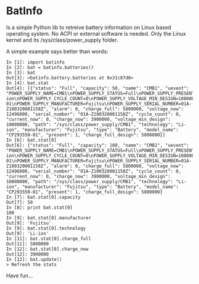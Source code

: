 BatInfo
=======

Is a simple Python lib to retreive battery information on Linux based operating system.
No ACPI or external software is needed.
Only the Linux kernel and its /sys/class/power_supply folder.

A simple example says better than words:

    In [1]: import batinfo
    In [2]: bat = batinfo.batteries()
    In [3]: bat
    Out[3]: <batinfo.battery.batteries at 0x31c87d0>
    In [4]: bat.stat
    Out[4]: [{"status": "Full", "capacity": 50, "name": "CMB1", "uevent": "POWER_SUPPLY_NAME=CMB1\nPOWER_SUPPLY_STATUS=Full\nPOWER_SUPPLY_PRESENT=1\nPOWER_SUPPLY_TECHNOLOGY=Li-ion\nPOWER_SUPPLY_CYCLE_COUNT=0\nPOWER_SUPPLY_VOLTAGE_MIN_DESIGN=10800000\nPOWER_SUPPLY_VOLTAGE_NOW=12496000\nPOWER_SUPPLY_CURRENT_NOW=0\nPOWER_SUPPLY_CHARGE_FULL_DESIGN=5800000\nPOWER_SUPPLY_CHARGE_FULL=5800000\nPOWER_SUPPLY_CHARGE_NOW=3900000\nPOWER_SUPPLY_CAPACITY=100\nPOWER_SUPPLY_MODEL_NAME=CP293550-01\nPOWER_SUPPLY_MANUFACTURER=Fujitsu\nPOWER_SUPPLY_SERIAL_NUMBER=01A-Z100320001158Z", "alarm": 0, "charge_full": 5800000, "voltage_now": 12496000, "serial_number": "01A-Z100320001158Z", "cycle_count": 0, "current_now": 0, "charge_now": 3900000, "voltage_min_design": 10800000, "path": "/sys/class/power_supply/CMB1", "technology": "Li-ion", "manufacturer": "Fujitsu", "type": "Battery", "model_name": "CP293550-01", "present": 1, "charge_full_design": 5800000}]
    In [6]: bat.stat[0]
    Out[6]: {"status": "Full", "capacity": 100, "name": "CMB1", "uevent": "POWER_SUPPLY_NAME=CMB1\nPOWER_SUPPLY_STATUS=Full\nPOWER_SUPPLY_PRESENT=1\nPOWER_SUPPLY_TECHNOLOGY=Li-ion\nPOWER_SUPPLY_CYCLE_COUNT=0\nPOWER_SUPPLY_VOLTAGE_MIN_DESIGN=10800000\nPOWER_SUPPLY_VOLTAGE_NOW=12496000\nPOWER_SUPPLY_CURRENT_NOW=0\nPOWER_SUPPLY_CHARGE_FULL_DESIGN=5800000\nPOWER_SUPPLY_CHARGE_FULL=5800000\nPOWER_SUPPLY_CHARGE_NOW=3900000\nPOWER_SUPPLY_CAPACITY=100\nPOWER_SUPPLY_MODEL_NAME=CP293550-01\nPOWER_SUPPLY_MANUFACTURER=Fujitsu\nPOWER_SUPPLY_SERIAL_NUMBER=01A-Z100320001158Z", "alarm": 0, "charge_full": 5800000, "voltage_now": 12496000, "serial_number": "01A-Z100320001158Z", "cycle_count": 0, "current_now": 0, "charge_now": 3900000, "voltage_min_design": 10800000, "path": "/sys/class/power_supply/CMB1", "technology": "Li-ion", "manufacturer": "Fujitsu", "type": "Battery", "model_name": "CP293550-01", "present": 1, "charge_full_design": 5800000}
    In [7]: bat.stat[0].capacity
    Out[7]: 50
    In [8]: print bat.stat[0]
    100
    In [9]: bat.stat[0].manufacturer
    Out[9]: 'Fujitsu'
    In [9]: bat.stat[0].technology
    Out[9]: 'Li-ion'
    In [11]: bat.stat[0].charge_full
    Out[11]: 5800000
    In [12]: bat.stat[0].charge_now
    Out[12]: 3900000
    In [12]: bat.update()
    > Refresh the stats

Have fun...